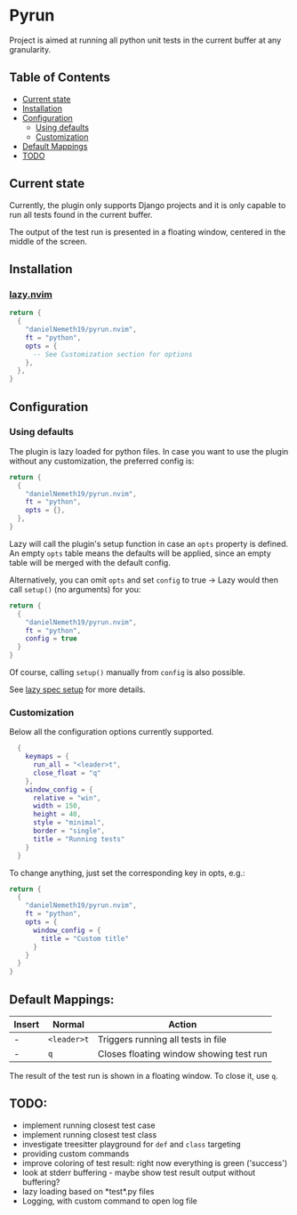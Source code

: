 # Pyrun

Project is aimed at running all python unit tests in the current buffer at any granularity.

## Table of Contents
* [Current state](#current-state)
* [Installation](#installation)
* [Configuration](#configuration)
    * [Using defaults](#using-defaults)
    * [Customization](#customization)
* [Default Mappings](#default-mappings)
* [TODO](#todo)

## Current state
Currently, the plugin only supports Django projects and it is only capable to run all tests found in the current buffer.

The output of the test run is presented in a floating window, centered in the middle of the screen.

## Installation
### [lazy.nvim](https://github.com/folke/lazy.nvim)
```lua
return {
  {
    "danielNemeth19/pyrun.nvim",
    ft = "python",
    opts = {
      -- See Customization section for options
    },
  },
}
```

## Configuration
### Using defaults
The plugin is lazy loaded for python files. In case you want to use the plugin without any customization, the preferred config is:
```lua
return {
  {
    "danielNemeth19/pyrun.nvim",
    ft = "python",
    opts = {},
  },
}
```
Lazy will call the plugin's setup function in case an `opts` property is defined.
An empty `opts` table means the defaults will be applied, since an empty table will be merged with the default config.

Alternatively, you can omit `opts` and set `config` to true -> Lazy would then call `setup()` (no arguments) for you: 

```lua
return {
  {
    "danielNemeth19/pyrun.nvim",
    ft = "python",
    config = true
  }
}
```

Of course, calling `setup()` manually from `config` is also possible.

See [lazy spec setup](https://lazy.folke.io/spec#spec-setup) for more details.

### Customization
Below all the configuration options currently supported.

```lua
  {
    keymaps = {
      run_all = "<leader>t",
      close_float = "q"
    },
    window_config = {
      relative = "win",
      width = 150,
      height = 40,
      style = "minimal",
      border = "single",
      title = "Running tests"
    }
  }
```
To change anything, just set the corresponding key in opts, e.g.:
```lua
return {
  {
    "danielNemeth19/pyrun.nvim",
    ft = "python",
    opts = {
      window_config = {
        title = "Custom title"
      }
    }
  }
}
```

## Default Mappings:
| Insert  | Normal    | Action                                     |
| ------- | --------- | ------------------------------------------ |
|   -     |`<leader>t`| Triggers running all tests in file         |
|   -     |`q`        | Closes floating window showing test run    |

The result of the test run is shown in a floating window. To close it, use `q`. 

## TODO:
* implement running closest test case
* implement running closest test class
* investigate treesitter playground for `def` and `class` targeting
* providing custom commands
* improve coloring of test result: right now everything is green ('success')
* look at stderr buffering - maybe show test result output without buffering?
* lazy loading based on \*test\*.py files
* Logging, with custom command to open log file

